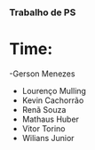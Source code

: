 ### Trabalho de PS

# Time:

-Gerson Menezes
- Lourenço Mulling
- Kevin Cachorrão
- Renã Souza
- Mathaus Huber
- Vitor Torino
- Wilians Junior

